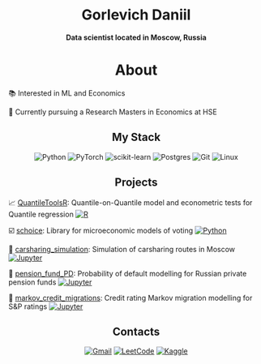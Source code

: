 <div align="center">
  
  # Gorlevich Daniil

  **Data scientist located in Moscow, Russia**
</div>

<div align="center">
  
  # About

</div>

📚 Interested in ML and Economics

🔬 Currently pursuing a Research Masters in Economics at HSE

<div align="center">

  ## My Stack

  ![Python](https://img.shields.io/badge/python-3670A0?style=for-the-badge&logo=python&logoColor=ffdd54)
  ![PyTorch](https://img.shields.io/badge/PyTorch-%23EE4C2C.svg?style=for-the-badge&logo=PyTorch&logoColor=white)
  ![scikit-learn](https://img.shields.io/badge/scikit--learn-%23F7931E.svg?style=for-the-badge&logo=scikit-learn&logoColor=white)
  ![Postgres](https://img.shields.io/badge/postgres-%23316192.svg?style=for-the-badge&logo=postgresql&logoColor=white)
  ![Git](https://img.shields.io/badge/git-%23F05033.svg?style=for-the-badge&logo=git&logoColor=white)
  ![Linux](https://img.shields.io/badge/Linux-FCC624?style=for-the-badge&logo=linux&logoColor=black)

</div>

<div align="center">
  
## Projects

</div>

📈 [QuantileToolsR](https://github.com/Gorlevichd/QuantileToolsR): Quantile-on-Quantile model and econometric tests for Quantile regression [![R](https://img.shields.io/badge/R-c0cdd9)](https://www.r-project.org/)

☑️ [schoice](https://github.com/Gorlevichd/schoice): Library for microeconomic models of voting [![Python](https://img.shields.io/badge/Python-2b5b84)](https://www.python.org/)

🚗 [carsharing_simulation](https://github.com/Gorlevichd/carsharing_simulation): Simulation of carsharing routes in Moscow [![Jupyter](https://img.shields.io/badge/Jupyter-e46e2e)](https://jupyter.org/)

🧓 [pension_fund_PD](https://github.com/Gorlevichd/pension_fund_PD): Probability of default modelling for Russian private pension funds [![Jupyter](https://img.shields.io/badge/Jupyter-e46e2e)](https://jupyter.org/)

🏦 [markov_credit_migrations](https://github.com/Gorlevichd/markov_credit_migrations): Credit rating Markov migration modelling for S&P ratings [![Jupyter](https://img.shields.io/badge/Jupyter-e46e2e)](https://jupyter.org/)


<div align="center">

## Contacts
  
  [![Gmail](https://img.shields.io/badge/Gmail-D14836?style=for-the-badge&logo=gmail&logoColor=white)](mailto:gorlevichd@gmail.com)
  [![LeetCode](https://img.shields.io/badge/LeetCode-000000?style=for-the-badge&logo=LeetCode&logoColor=#d16c06)](https://leetcode.com/yungdanik/)
  [![Kaggle](https://img.shields.io/badge/Kaggle-035a7d?style=for-the-badge&logo=kaggle&logoColor=white)](https://www.kaggle.com/gorlevichdaniil)

</div>

<!---
Gorlevichd/Gorlevichd is a ✨ special ✨ repository because its `README.md` (this file) appears on your GitHub profile.
You can click the Preview link to take a look at your changes.
--->
